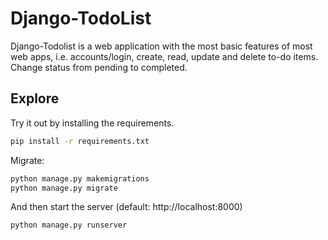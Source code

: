 # Django-TodoList
Django-Todolist is a  web application with the most basic features of most web apps, i.e. accounts/login, create, read, update and delete to-do items. Change status from pending to completed.

## Explore
Try it out by installing the requirements.

```bash
pip install -r requirements.txt
```

Migrate:

```bash
python manage.py makemigrations
python manage.py migrate
```

And then start the server (default: http://localhost:8000)
```bash
python manage.py runserver
```
